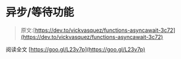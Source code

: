 # 异步/等待功能

> 原文:[https://dev.to/vickvasquez/functions-asyncawait-3c72](https://dev.to/vickvasquez/functions-asyncawait-3c72)

阅读全文
[https://goo.gl/L23v7p](https://goo.gl/L23v7p)